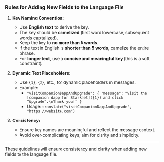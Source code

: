 ### Rules for Adding New Fields to the Language File

1. **Key Naming Convention:**
   - Use **English text** to derive the key.
   - The key should be **camelized** (first word lowercase, subsequent words capitalized).
   - Keep the key to **no more than 5 words**.
   - If the text in English is **shorter than 5 words**, camelize the entire phrase.
   - For **longer text**, use a **concise and meaningful key** (this is a soft constraint).

2. **Dynamic Text Placeholders:**
   - Use `{1}`, `{2}`, etc., for dynamic placeholders in messages.
   - Example:
     - `"visitCompanionDappAndUpgrade": { "message": "Visit the [companion dapp for Starknet]({1}) and click “Upgrade”.\nThank you!" }`
     - Usage: `translate("visitCompanionDappAndUpgrade", "https://website.com")`

3. **Consistency:**
   - Ensure key names are meaningful and reflect the message context.
   - Avoid over-complicating keys; aim for clarity and simplicity.

---

These guidelines will ensure consistency and clarity when adding new fields to the language file.
